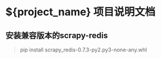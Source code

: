 # ${project_name} 项目说明文档


## 安装兼容版本的scrapy-redis
> pip install scrapy_redis-0.7.3-py2.py3-none-any.whl